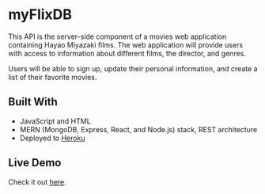 # myFlixDB 

This API is the server-side component of a movies web application containing Hayao Miyazaki films. The web application will provide users with access to information about different films, the director, and genres. 

Users will be able to sign up, update their personal information, and create a list of their favorite movies.

## Built With
- JavaScript and HTML
- MERN (MongoDB, Express, React, and Node.js) stack, REST architecture
- Deployed to [Heroku](https://www.heroku.com/)

## Live Demo
Check it out [here](https://miyazaki-movie-api.herokuapp.com/).
